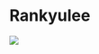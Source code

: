# Rankyulee
<img src="https://capsule-render.vercel.app/api?type=wave&color=auto&height=300&section=header&text=Hi!%20I'm Hankyu&fontSize=90" />

